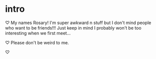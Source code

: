 # intro

♡ My names Rosary! I'm super awkward n stuff but I don't mind people who want to be friends!!! Just keep in mind I probably won't be too interesting when we first meet...

♡ Please don't be weird to me.

♡ 
